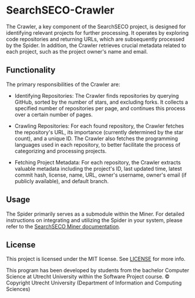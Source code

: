 # SearchSECO-Crawler

The Crawler, a key component of the SearchSECO project, is designed for identifying
relevant projects for further processing. It operates by exploring code repositories
and returning URLs, which are subsequently processed by the Spider. In
addition, the Crawler retrieves crucial metadata related to each project, such as
the project owner's name and email.

## Functionality

The primary responsibilities of the Crawler are:

- Identifying Repositories: The Crawler finds repositories by querying GitHub,
  sorted by the number of stars, and excluding forks. It collects a specified
  number of repositories per page, and continues this process over a certain
  number of pages.

- Crawling Repositories: For each found repository, the Crawler fetches the
  repository's URL, its importance (currently determined by the star count), and
  a unique ID. The Crawler also fetches the programming languages used in each
  repository, to better facilitate the process of categorizing and processing projects.

- Fetching Project Metadata: For each repository, the Crawler extracts valuable
  metadata including the project's ID, last updated time, latest commit hash,
  license, name, URL, owner's username, owner's email (if publicly available),
  and default branch.

## Usage

The Spider primarily serves as a submodule within the Miner. For detailed
instructions on integrating and utilizing the Spider in your system, please refer
to the [SearchSECO Miner documentation](https://github.com/SecureSECODAO/searchSECO-miner).

## License

This project is licensed under the MIT license. See [LICENSE](/LICENSE) for more info.

This program has been developed by students from the bachelor Computer Science at
Utrecht University within the Software Project course. © Copyright Utrecht University
(Department of Information and Computing Sciences)
